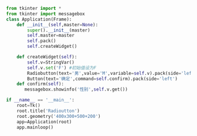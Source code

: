 
<BlogInfo id="421" title="13.Radiobutton单选按钮" author="白日梦想猿" pv=0 read_times=0 pre_cost_time="0分36秒" category="GUI编程" tag_list="['GUI编程']" create_time="2020.06.26 15:50:53" update_time="2020.06.26 16:05:37" />

```python
from tkinter import *
from tkinter import messagebox
class Application(Frame):
    def __init__(self,master=None):
        super().__init__(master)
        self.master=master
        self.pack()
        self.createWidget()

    def createWidget(self):
        self.v=StringVar()
        self.v.set('F') #初始值设为F
        Radiobutton(text='男',value='M',variable=self.v).pack(side='left');Radiobutton(text='女',value='F',variable=self.v).pack(side='left')
        Button(text='确定',command=self.confirm).pack(side='left')
    def confirm(self):
       messagebox.showinfo('性别',self.v.get())

if __name__ == '__main__':
    root=Tk()
    root.title('Radioutton')
    root.geometry('400x300+500+200')
    app=Application(root)
    app.mainloop()
```

